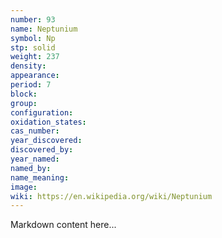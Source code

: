 ```yaml
---
number: 93
name: Neptunium
symbol: Np
stp: solid
weight: 237
density:
appearance:
period: 7
block:
group:
configuration:
oxidation_states:
cas_number:
year_discovered:
discovered_by:
year_named:
named_by:
name_meaning:
image:
wiki: https://en.wikipedia.org/wiki/Neptunium
---
```


Markdown content here...
